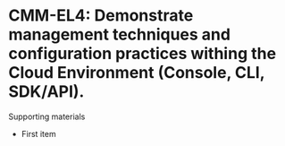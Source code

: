 # CMM-EL4:  	Demonstrate management techniques and configuration practices withing the Cloud Environment (Console, CLI, SDK/API).	 

Supporting materials

* First item